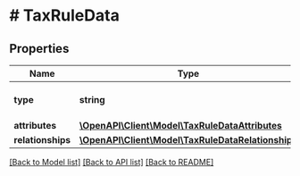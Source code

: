 # # TaxRuleData

## Properties

Name | Type | Description | Notes
------------ | ------------- | ------------- | -------------
**type** | **string** | The resource&#39;s type |
**attributes** | [**\OpenAPI\Client\Model\TaxRuleDataAttributes**](TaxRuleDataAttributes.md) |  |
**relationships** | [**\OpenAPI\Client\Model\TaxRuleDataRelationships**](TaxRuleDataRelationships.md) |  | [optional]

[[Back to Model list]](../../README.md#models) [[Back to API list]](../../README.md#endpoints) [[Back to README]](../../README.md)
